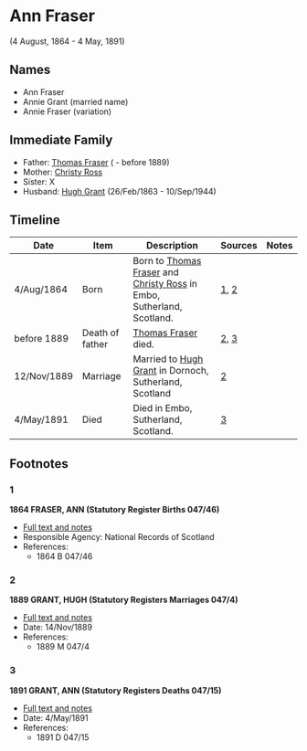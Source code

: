 ﻿---
layout: person
subject_key: i83535990
permalink: /people/i83535990
---

# Ann Fraser
(4 August, 1864 - 4 May, 1891)

## Names

* Ann Fraser
* Annie Grant (married name)
* Annie Fraser (variation)

## Immediate Family

* Father: [Thomas Fraser](./@39286288@-thomas-fraser-b-d1889.md) ( - before 1889)
* Mother: [Christy Ross](./@37144832@-christy-ross-b-d.md)
* Sister: X
* Husband: [Hugh Grant](./@31066628@-hugh-grant-b1863-2-26-d1944-9-10.md) (26/Feb/1863 - 10/Sep/1944)

## Timeline

Date | Item | Description | Sources | Notes
---|---|---|---|---
4/Aug/1864 | Born | Born to [Thomas Fraser](./@39286288@-thomas-fraser-b-d1889.md) and [Christy Ross](./@37144832@-christy-ross-b-d.md) in Embo, Sutherland, Scotland. | [1](#1), [2](#2) | 
before 1889 | Death of father | [Thomas Fraser](./@39286288@-thomas-fraser-b-d1889.md) died. | [2](#2), [3](#3) | 
12/Nov/1889 | Marriage | Married to [Hugh Grant](./@31066628@-hugh-grant-b1863-2-26-d1944-9-10.md) in Dornoch, Sutherland, Scotland | [2](#2) | 
4/May/1891 | Died | Died in Embo, Sutherland, Scotland. | [3](#3) | 

## Footnotes

### 1

**1864 FRASER, ANN (Statutory Register Births 047/46)**

* [Full text and notes](../sources/@72927227@-1864-fraser,-ann-statutory-register-births-047-46-.md)
* Responsible Agency: National Records of Scotland
* References: 
  * 1864 B 047/46

### 2

**1889 GRANT, HUGH (Statutory Registers Marriages 047/4)**

* [Full text and notes](../sources/@28842912@-1889-grant,-hugh-statutory-registers-marriages-047-4-.md)
* Date: 14/Nov/1889
* References: 
  * 1889 M 047/4

### 3

**1891 GRANT, ANN (Statutory Registers Deaths 047/15)**

* [Full text and notes](../sources/@41184548@-1891-grant,-ann-statutory-registers-deaths-047-15-.md)
* Date: 4/May/1891
* References: 
  * 1891 D 047/15

